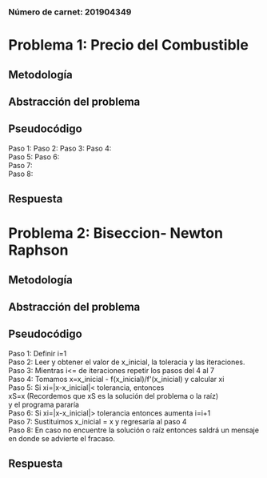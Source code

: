 ### Número de carnet: 201904349
# Problema 1: Precio del Combustible
## Metodología
## Abstracción del problema
## Pseudocódigo 
Paso 1:
Paso 2:
Paso 3: 
Paso 4:      
Paso 5:
Paso 6:  
Paso 7:  
Paso 8: 
## Respuesta
# Problema 2: Biseccion- Newton Raphson
## Metodología
## Abstracción del problema
## Pseudocódigo 
Paso 1: Definir i=1  
Paso 2: Leer y obtener el valor de x_inicial, la toleracia y las iteraciones.   
Paso 3: Mientras i<= de iteraciones repetir los pasos del 4 al 7  
Paso 4: Tomamos x=x_inicial - f(x_inicial)/f'(x_inicial) y calcular xi      
Paso 5: Si xi=|x-x_inicial|< tolerancia, entonces  
              xS=x (Recordemos que xS es la solución del problema o la raíz)    
              y el programa pararía  
Paso 6: Si xi=|x-x_inicial|> tolerancia entonces aumenta i=i+1   
Paso 7: Sustituimos x_inicial = x y regresaría al paso 4   
Paso 8: En caso no encuentre la solución o raíz entonces saldrá un mensaje en donde se advierte el fracaso. 
## Respuesta
